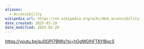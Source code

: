 ```yaml
---
aliases:
  - Accessibility
wikipedia_url: https://en.wikipedia.org/wiki/Web_accessibility
date_created: 2025-03-19
date_modified: 2025-03-20
---
```


https://youtu.be/pJ0GPI7BMIs?si=hGgMGIhFTAYIBocS